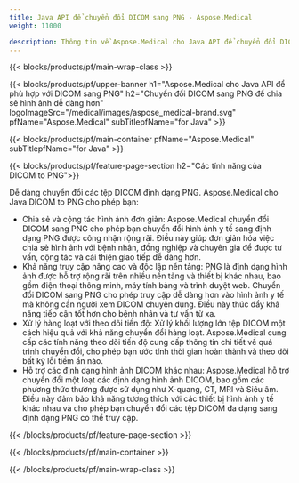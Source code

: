 ```yaml
---
title: Java API để chuyển đổi DICOM sang PNG - Aspose.Medical
weight: 11000

description: Thông tin về Aspose.Medical cho Java API để chuyển đổi DICOM sang PNG
---
```


{{< blocks/products/pf/main-wrap-class >}}

{{< blocks/products/pf/upper-banner h1="Aspose.Medical cho Java API để phù hợp với DICOM sang PNG" h2="Chuyển đổi DICOM sang PNG để chia sẻ hình ảnh dễ dàng hơn" logoImageSrc="/medical/images/aspose_medical-brand.svg" pfName="Aspose.Medical" subTitlepfName="for Java" >}}

{{< blocks/products/pf/main-container pfName="Aspose.Medical" subTitlepfName="for Java" >}}

{{< blocks/products/pf/feature-page-section h2="Các tính năng của DICOM to PNG">}}

<p>Dễ dàng chuyển đổi các tệp DICOM định dạng PNG. Aspose.Medical cho Java DICOM to PNG cho phép bạn:</p>

<ul>
<li>Chia sẻ và cộng tác hình ảnh đơn giản: Aspose.Medical chuyển đổi DICOM sang PNG cho phép bạn chuyển đổi hình ảnh y tế sang định dạng PNG được công nhận rộng rãi. Điều này giúp đơn giản hóa việc chia sẻ hình ảnh với bệnh nhân, đồng nghiệp và chuyên gia để được tư vấn, cộng tác và cải thiện giao tiếp dễ dàng hơn.</li>
<li>Khả năng truy cập nâng cao và độc lập nền tảng: PNG là định dạng hình ảnh được hỗ trợ rộng rãi trên nhiều nền tảng và thiết bị khác nhau, bao gồm điện thoại thông minh, máy tính bảng và trình duyệt web. Chuyển đổi DICOM sang PNG cho phép truy cập dễ dàng hơn vào hình ảnh y tế mà không cần người xem DICOM chuyên dụng. Điều này thúc đẩy khả năng tiếp cận tốt hơn cho bệnh nhân và tư vấn từ xa.</li>
<li>Xử lý hàng loạt với theo dõi tiến độ: Xử lý khối lượng lớn tệp DICOM một cách hiệu quả với khả năng chuyển đổi hàng loạt. Aspose.Medical cung cấp các tính năng theo dõi tiến độ cung cấp thông tin chi tiết về quá trình chuyển đổi, cho phép bạn ước tính thời gian hoàn thành và theo dõi bất kỳ lỗi tiềm ẩn nào.</li>
<li>Hỗ trợ các định dạng hình ảnh DICOM khác nhau: Aspose.Medical hỗ trợ chuyển đổi một loạt các định dạng hình ảnh DICOM, bao gồm các phương thức thường được sử dụng như X-quang, CT, MRI và Siêu âm. Điều này đảm bảo khả năng tương thích với các thiết bị hình ảnh y tế khác nhau và cho phép bạn chuyển đổi các tệp DICOM đa dạng sang định dạng PNG có thể truy cập.</li>
</ul>

{{< /blocks/products/pf/feature-page-section >}}

{{< /blocks/products/pf/main-container >}}

{{< /blocks/products/pf/main-wrap-class >}}